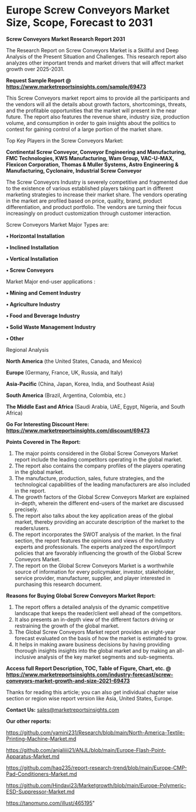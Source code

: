 # Europe Screw Conveyors Market Size, Scope, Forecast to 2031

<strong>Screw Conveyors Market Research Report 2031</strong>

The Research Report on Screw Conveyors Market is a Skillful and Deep Analysis of the Present Situation and Challenges. This research report also analyzes other important trends and market drivers that will affect market growth over 2025-2031.

<strong>Request Sample Report @ <a href=https://www.marketreportsinsights.com/sample/69473>https://www.marketreportsinsights.com/sample/69473</a></strong>

This Screw Conveyors market report aims to provide all the participants and the vendors will all the details about growth factors, shortcomings, threats, and the profitable opportunities that the market will present in the near future. The report also features the revenue share, industry size, production volume, and consumption in order to gain insights about the politics to contest for gaining control of a large portion of the market share.

Top Key Players in the Screw Conveyors Market:

<strong>Continental Screw Conveyor, Conveyor Engineering and Manufacturing, FMC Technologies, KWS Manufacturing, Wam Group, VAC-U-MAX, Flexicon Corporation, Thomas & Muller Systems, Astro Engineering & Manufacturing, Cyclonaire, Industrial Screw Conveyor</strong>

The Screw Conveyors Industry is severely competitive and fragmented due to the existence of various established players taking part in different marketing strategies to increase their market share. The vendors operating in the market are profiled based on price, quality, brand, product differentiation, and product portfolio. The vendors are turning their focus increasingly on product customization through customer interaction.

Screw Conveyors Market Major Types are:

<strong>• Horizontal Installation

• Inclined Installation

• Vertical Installation

• Screw Conveyors</strong>

Market Major end-user applications :

<strong>• Mining and Cement Industry

• Agriculture Industry

• Food and Beverage Industry

• Solid Waste Management Industry

• Other</strong>

Regional Analysis

</u><strong><b>North America</b></strong> (the United States, Canada, and Mexico)

<strong><b>Europe </b></strong>(Germany, France, UK, Russia, and Italy)

<strong><b>Asia-Pacific</b></strong> (China, Japan, Korea, India, and Southeast Asia)

<strong><b>South America</b></strong> (Brazil, Argentina, Colombia, etc.)

<strong><b>The Middle East and Africa</b></strong> (Saudi Arabia, UAE, Egypt, Nigeria, and South Africa)

<strong>Go For Interesting Discount Here: <a href=https://www.marketreportsinsights.com/discount/69473>https://www.marketreportsinsights.com/discount/69473</a></strong>

<strong>Points Covered in The Report:</strong>
<ol>
  <li>The major points considered in the Global Screw Conveyors Market report include the leading competitors operating in the global market.</li>
  <li>The report also contains the company profiles of the players operating in the global market.</li>
  <li>The manufacture, production, sales, future strategies, and the technological capabilities of the leading manufacturers are also included in the report.</li>
  <li>The growth factors of the Global Screw Conveyors Market are explained in-depth, wherein the different end-users of the market are discussed precisely.</li>
  <li>The report also talks about the key application areas of the global market, thereby providing an accurate description of the market to the readers/users.</li>
  <li>The report incorporates the SWOT analysis of the market. In the final section, the report features the opinions and views of the industry experts and professionals. The experts analyzed the export/import policies that are favorably influencing the growth of the Global Screw Conveyors Market.</li>
  <li>The report on the Global Screw Conveyors Market is a worthwhile source of information for every policymaker, investor, stakeholder, service provider, manufacturer, supplier, and player interested in purchasing this research document.</li>
</ol>
<strong>Reasons for Buying Global Screw Conveyors Market Report:</strong>

<ol>
  <li>The report offers a detailed analysis of the dynamic competitive landscape that keeps the reader/client well ahead of the competitors.</li>
  <li>It also presents an in-depth view of the different factors driving or restraining the growth of the global market.</li>
  <li>The Global Screw Conveyors Market report provides an eight-year forecast evaluated on the basis of how the market is estimated to grow.</li>
  <li>It helps in making aware business decisions by having providing thorough insights insights into the global market and by making an all-inclusive analysis of the key market segments and sub-segments.</li>
</ol>
<strong>Access full Report Description, TOC, Table of Figure, Chart, etc. @ <a href=https://www.marketreportsinsights.com/industry-forecast/screw-conveyors-market-growth-and-size-2021-69473>https://www.marketreportsinsights.com/industry-forecast/screw-conveyors-market-growth-and-size-2021-69473</a></strong>


Thanks for reading this article; you can also get individual chapter wise section or region wise report version like Asia, United States, Europe.

<strong>Contact Us:</strong>
sales@marketreportsinsights.com

<strong>Our other reports:</strong>

<a href=https://github.com/yamini231/Research/blob/main/North-America-Textile-Printing-Machine-Market.md>https://github.com/yamini231/Research/blob/main/North-America-Textile-Printing-Machine-Market.md</a>

<a href=https://github.com/anjaliiii21/ANJL/blob/main/Europe-Flash-Point-Apparatus-Market.md>https://github.com/anjaliiii21/ANJL/blob/main/Europe-Flash-Point-Apparatus-Market.md</a>

<a href=https://github.com/haq235/report-research-trend/blob/main/Europe-CMP-Pad-Conditioners-Market.md>https://github.com/haq235/report-research-trend/blob/main/Europe-CMP-Pad-Conditioners-Market.md</a>

<a href=https://github.com/Hindavi23/Marketgrowth/blob/main/Europe-Polymeric-ESD-Suppressor-Market.md>https://github.com/Hindavi23/Marketgrowth/blob/main/Europe-Polymeric-ESD-Suppressor-Market.md</a>

<a href=https://tanomuno.com/illust/465195>https://tanomuno.com/illust/465195</a>"
